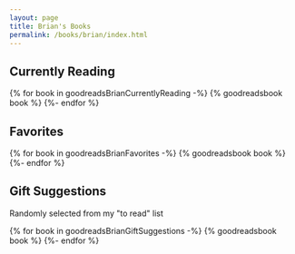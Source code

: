 ```yaml
---
layout: page
title: Brian's Books
permalink: /books/brian/index.html
---
```


## Currently Reading
<div class="bookshelf">
{% for book in goodreadsBrianCurrentlyReading -%}
    {% goodreadsbook book %}
{%- endfor %}
</div>

## Favorites
<div class="bookshelf">
{% for book in goodreadsBrianFavorites -%}
    {% goodreadsbook book %}
{%- endfor %}
</div>

## Gift Suggestions
Randomly selected from my "to read" list
<div class="bookshelf">
{% for book in goodreadsBrianGiftSuggestions -%}
    {% goodreadsbook book %}
{%- endfor %}
</div>